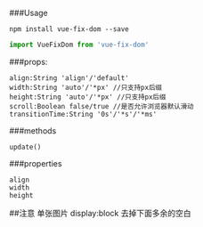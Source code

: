 
###Usage
```
npm install vue-fix-dom --save
```
```javascript
import VueFixDom from 'vue-fix-dom'
```


###props:
```
align:String 'align'/'default'
width:String 'auto'/'*px' //只支持px后缀
height:String 'auto'/'*px' //只支持px后缀
scroll:Boolean false/true //是否允许浏览器默认滑动
transitionTime:String '0s'/'*s'/'*ms'

```
###methods
```
update()

```
###properties
```
align
width
height

```

##注意
单张图片 display:block 去掉下面多余的空白